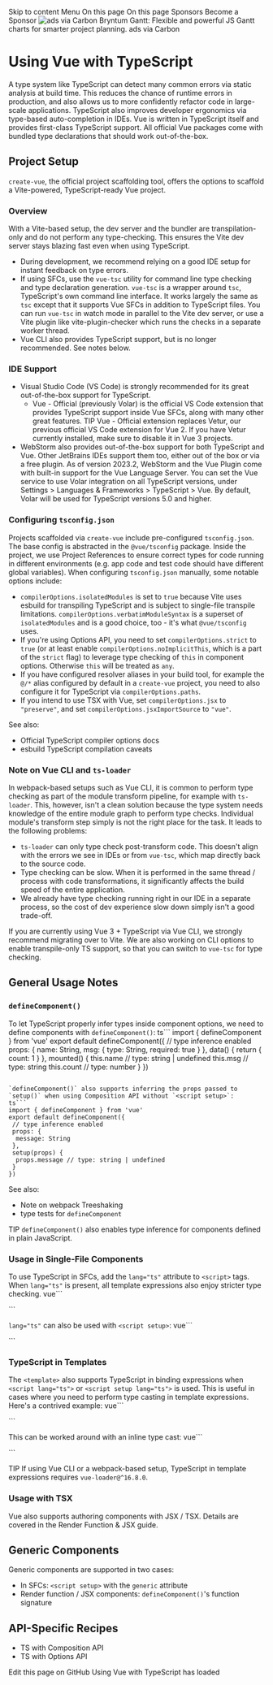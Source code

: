 Skip to content
Menu
On this page 
On this page
Sponsors
Become a Sponsor
![ads via Carbon](https://srv.carbonads.net/static/30242/5d4ef6e8e61d7148fcd13d41185ee9e830b61651) Bryntum Gantt: Flexible and powerful JS Gantt charts for smarter project planning.  ads via Carbon
# Using Vue with TypeScript ​
A type system like TypeScript can detect many common errors via static analysis at build time. This reduces the chance of runtime errors in production, and also allows us to more confidently refactor code in large-scale applications. TypeScript also improves developer ergonomics via type-based auto-completion in IDEs.
Vue is written in TypeScript itself and provides first-class TypeScript support. All official Vue packages come with bundled type declarations that should work out-of-the-box.
## Project Setup ​
`create-vue`, the official project scaffolding tool, offers the options to scaffold a Vite-powered, TypeScript-ready Vue project.
### Overview ​
With a Vite-based setup, the dev server and the bundler are transpilation-only and do not perform any type-checking. This ensures the Vite dev server stays blazing fast even when using TypeScript.
  * During development, we recommend relying on a good IDE setup for instant feedback on type errors.
  * If using SFCs, use the `vue-tsc` utility for command line type checking and type declaration generation. `vue-tsc` is a wrapper around `tsc`, TypeScript's own command line interface. It works largely the same as `tsc` except that it supports Vue SFCs in addition to TypeScript files. You can run `vue-tsc` in watch mode in parallel to the Vite dev server, or use a Vite plugin like vite-plugin-checker which runs the checks in a separate worker thread.
  * Vue CLI also provides TypeScript support, but is no longer recommended. See notes below.


### IDE Support ​
  * Visual Studio Code (VS Code) is strongly recommended for its great out-of-the-box support for TypeScript.
    * Vue - Official (previously Volar) is the official VS Code extension that provides TypeScript support inside Vue SFCs, along with many other great features.
TIP
Vue - Official extension replaces Vetur, our previous official VS Code extension for Vue 2. If you have Vetur currently installed, make sure to disable it in Vue 3 projects.
  * WebStorm also provides out-of-the-box support for both TypeScript and Vue. Other JetBrains IDEs support them too, either out of the box or via a free plugin. As of version 2023.2, WebStorm and the Vue Plugin come with built-in support for the Vue Language Server. You can set the Vue service to use Volar integration on all TypeScript versions, under Settings > Languages & Frameworks > TypeScript > Vue. By default, Volar will be used for TypeScript versions 5.0 and higher.


### Configuring `tsconfig.json` ​
Projects scaffolded via `create-vue` include pre-configured `tsconfig.json`. The base config is abstracted in the `@vue/tsconfig` package. Inside the project, we use Project References to ensure correct types for code running in different environments (e.g. app code and test code should have different global variables).
When configuring `tsconfig.json` manually, some notable options include:
  * `compilerOptions.isolatedModules` is set to `true` because Vite uses esbuild for transpiling TypeScript and is subject to single-file transpile limitations. `compilerOptions.verbatimModuleSyntax` is a superset of `isolatedModules` and is a good choice, too - it's what `@vue/tsconfig` uses.
  * If you're using Options API, you need to set `compilerOptions.strict` to `true` (or at least enable `compilerOptions.noImplicitThis`, which is a part of the `strict` flag) to leverage type checking of `this` in component options. Otherwise `this` will be treated as `any`.
  * If you have configured resolver aliases in your build tool, for example the `@/*` alias configured by default in a `create-vue` project, you need to also configure it for TypeScript via `compilerOptions.paths`.
  * If you intend to use TSX with Vue, set `compilerOptions.jsx` to `"preserve"`, and set `compilerOptions.jsxImportSource` to `"vue"`.


See also:
  * Official TypeScript compiler options docs
  * esbuild TypeScript compilation caveats


### Note on Vue CLI and `ts-loader` ​
In webpack-based setups such as Vue CLI, it is common to perform type checking as part of the module transform pipeline, for example with `ts-loader`. This, however, isn't a clean solution because the type system needs knowledge of the entire module graph to perform type checks. Individual module's transform step simply is not the right place for the task. It leads to the following problems:
  * `ts-loader` can only type check post-transform code. This doesn't align with the errors we see in IDEs or from `vue-tsc`, which map directly back to the source code.
  * Type checking can be slow. When it is performed in the same thread / process with code transformations, it significantly affects the build speed of the entire application.
  * We already have type checking running right in our IDE in a separate process, so the cost of dev experience slow down simply isn't a good trade-off.


If you are currently using Vue 3 + TypeScript via Vue CLI, we strongly recommend migrating over to Vite. We are also working on CLI options to enable transpile-only TS support, so that you can switch to `vue-tsc` for type checking.
## General Usage Notes ​
### `defineComponent()` ​
To let TypeScript properly infer types inside component options, we need to define components with `defineComponent()`:
ts```
import { defineComponent } from 'vue'
export default defineComponent({
 // type inference enabled
 props: {
  name: String,
  msg: { type: String, required: true }
 },
 data() {
  return {
   count: 1
  }
 },
 mounted() {
  this.name // type: string | undefined
  this.msg // type: string
  this.count // type: number
 }
})
```

`defineComponent()` also supports inferring the props passed to `setup()` when using Composition API without `<script setup>`:
ts```
import { defineComponent } from 'vue'
export default defineComponent({
 // type inference enabled
 props: {
  message: String
 },
 setup(props) {
  props.message // type: string | undefined
 }
})
```

See also:
  * Note on webpack Treeshaking
  * type tests for `defineComponent`


TIP
`defineComponent()` also enables type inference for components defined in plain JavaScript.
### Usage in Single-File Components ​
To use TypeScript in SFCs, add the `lang="ts"` attribute to `<script>` tags. When `lang="ts"` is present, all template expressions also enjoy stricter type checking.
vue```
<script lang="ts">
import { defineComponent } from 'vue'
export default defineComponent({
 data() {
  return {
   count: 1
  }
 }
})
</script>
<template>
 <!-- type checking and auto-completion enabled -->
 {{ count.toFixed(2) }}
</template>
```

`lang="ts"` can also be used with `<script setup>`:
vue```
<script setup lang="ts">
// TypeScript enabled
import { ref } from 'vue'
const count = ref(1)
</script>
<template>
 <!-- type checking and auto-completion enabled -->
 {{ count.toFixed(2) }}
</template>
```

### TypeScript in Templates ​
The `<template>` also supports TypeScript in binding expressions when `<script lang="ts">` or `<script setup lang="ts">` is used. This is useful in cases where you need to perform type casting in template expressions.
Here's a contrived example:
vue```
<script setup lang="ts">
let x: string | number = 1
</script>
<template>
 <!-- error because x could be a string -->
 {{ x.toFixed(2) }}
</template>
```

This can be worked around with an inline type cast:
vue```
<script setup lang="ts">
let x: string | number = 1
</script>
<template>
 {{ (x as number).toFixed(2) }}
</template>
```

TIP
If using Vue CLI or a webpack-based setup, TypeScript in template expressions requires `vue-loader@^16.8.0`.
### Usage with TSX ​
Vue also supports authoring components with JSX / TSX. Details are covered in the Render Function & JSX guide.
## Generic Components ​
Generic components are supported in two cases:
  * In SFCs: `<script setup>` with the `generic` attribute
  * Render function / JSX components: `defineComponent()`'s function signature


## API-Specific Recipes ​
  * TS with Composition API
  * TS with Options API


Edit this page on GitHub
Using Vue with TypeScript has loaded
